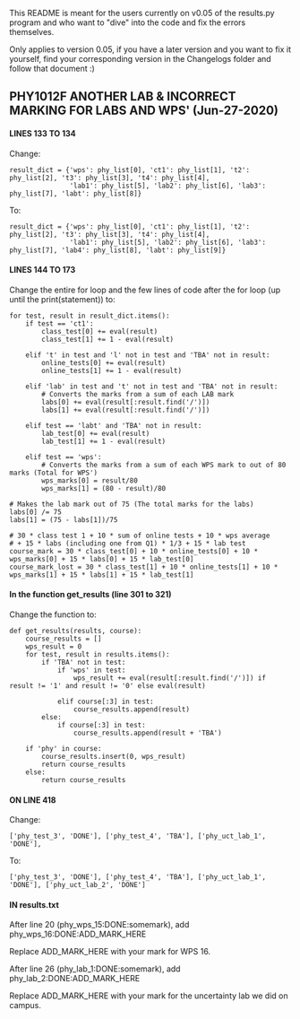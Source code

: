 This README is meant for the users currently on v0.05 of the results.py program and 
who want to "dive" into the code and fix the errors themselves.

Only applies to version 0.05, if you have a later version and you want to fix it yourself, 
find your corresponding version in the Changelogs folder and follow that document :)

## PHY1012F ANOTHER LAB & INCORRECT MARKING FOR LABS AND WPS' (Jun-27-2020)

#### LINES 133 TO 134

Change:

    result_dict = {'wps': phy_list[0], 'ct1': phy_list[1], 't2': phy_list[2], 't3': phy_list[3], 't4': phy_list[4],
                   'lab1': phy_list[5], 'lab2': phy_list[6], 'lab3': phy_list[7], 'labt': phy_list[8]}

To:

    result_dict = {'wps': phy_list[0], 'ct1': phy_list[1], 't2': phy_list[2], 't3': phy_list[3], 't4': phy_list[4],
                   'lab1': phy_list[5], 'lab2': phy_list[6], 'lab3': phy_list[7], 'lab4': phy_list[8], 'labt': phy_list[9]}

#### LINES 144 TO 173

Change the entire for loop and the few lines of code after the for loop (up until the print(statement)) to:

    for test, result in result_dict.items():
        if test == 'ct1':
            class_test[0] += eval(result)
            class_test[1] += 1 - eval(result)

        elif 't' in test and 'l' not in test and 'TBA' not in result:
            online_tests[0] += eval(result)
            online_tests[1] += 1 - eval(result)

        elif 'lab' in test and 't' not in test and 'TBA' not in result:
            # Converts the marks from a sum of each LAB mark
            labs[0] += eval(result[:result.find('/')])
            labs[1] += eval(result[:result.find('/')])

        elif test == 'labt' and 'TBA' not in result:
            lab_test[0] += eval(result)
            lab_test[1] += 1 - eval(result)

        elif test == 'wps':
            # Converts the marks from a sum of each WPS mark to out of 80 marks (Total for WPS')
            wps_marks[0] = result/80
            wps_marks[1] = (80 - result)/80
    
    # Makes the lab mark out of 75 (The total marks for the labs)
    labs[0] /= 75
    labs[1] = (75 - labs[1])/75

    # 30 * class test 1 + 10 * sum of online tests + 10 * wps average
    # + 15 * labs (including one from Q1) * 1/3 + 15 * lab test
    course_mark = 30 * class_test[0] + 10 * online_tests[0] + 10 * wps_marks[0] + 15 * labs[0] + 15 * lab_test[0]
    course_mark_lost = 30 * class_test[1] + 10 * online_tests[1] + 10 * wps_marks[1] + 15 * labs[1] + 15 * lab_test[1]

#### In the function get_results (line 301 to 321)

Change the function to:

    def get_results(results, course):
        course_results = []
        wps_result = 0
        for test, result in results.items():
            if 'TBA' not in test:
                if 'wps' in test:
                    wps_result += eval(result[:result.find('/')]) if result != '1' and result != '0' else eval(result)
    
                elif course[:3] in test:
                    course_results.append(result)
            else:
                if course[:3] in test:
                    course_results.append(result + 'TBA')
    
        if 'phy' in course:
            course_results.insert(0, wps_result)
            return course_results
        else:
            return course_results

#### ON LINE 418

Change:

    ['phy_test_3', 'DONE'], ['phy_test_4', 'TBA'], ['phy_uct_lab_1', 'DONE'],

To:

    ['phy_test_3', 'DONE'], ['phy_test_4', 'TBA'], ['phy_uct_lab_1', 'DONE'], ['phy_uct_lab_2', 'DONE']
            
#### IN results.txt

After line 20 (phy_wps_15:DONE:somemark), add phy_wps_16:DONE:ADD_MARK_HERE

Replace ADD_MARK_HERE with your mark for WPS 16.

After line 26 (phy_lab_1:DONE:somemark), add phy_lab_2:DONE:ADD_MARK_HERE

Replace ADD_MARK_HERE with your mark for the uncertainty lab we did on campus.